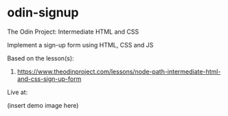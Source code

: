# odin-signup
The Odin Project: Intermediate HTML and CSS

Implement a sign-up form using HTML, CSS and JS

Based on the lesson(s):

1. https://www.theodinproject.com/lessons/node-path-intermediate-html-and-css-sign-up-form

Live at: 

(insert demo image here)
